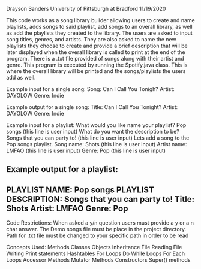 Drayson Sanders 
University of Pittsburgh at Bradford
11/19/2020

This code works as a song library builder allowing users to create and name playlists, adds songs to said playlist, add songs to an overall library, as well as 
add the playlists they created to the library. The users are asked to input song titles, genres, and artists. They are also asked to name the new playlists they
choose to create and provide a brief description that will be later displayed when the overall library is called to print at the end of the program. There is a .txt
file provided of songs along with their artist and genre. This program is executed by running the Spotify.java class. This is where the overall library will be printed and the songs/playlists the users add as well. 

Example input for a single song:
Song: Can I Call You Tonigh?
Artist: DAYGLOW
Genre: Indie

Example output for a single song:
Title: Can I Call You Tonight?
Artist: DAYGLOW
Genre: Indie

Example input for a playlist:
What would you like name your playlist?
Pop songs (this line is user input)
What do you want the description to be?
Songs that you can party to! (this line is user input)
Lets add a song to the Pop songs playlist.
Song name: Shots (this line is user input)
Artist name: LMFAO (this line is user input)
Genre: Pop (this line is user input)

Example output for a playlist:
---------
PLAYLIST NAME: Pop songs
PLAYLIST DESCRIPTION: Songs that you can party to!
Title: Shots
Artist: LMFAO
Genre: Pop
---------

Code Restrictions:
When asked a y/n question users must provide a y or a n char answer.
The Demo songs file must be place in the project directory.
Path for .txt file must be changed to your specific path in order to be read


Concepts Used:
Methods
Classes
Objects
Inheritance
File Reading
File Writing
Print statements
Hashtables
For Loops
Do While Loops
For Each Loops
Accessor Methods
Mutator Methods
Constructors
Super() methods

